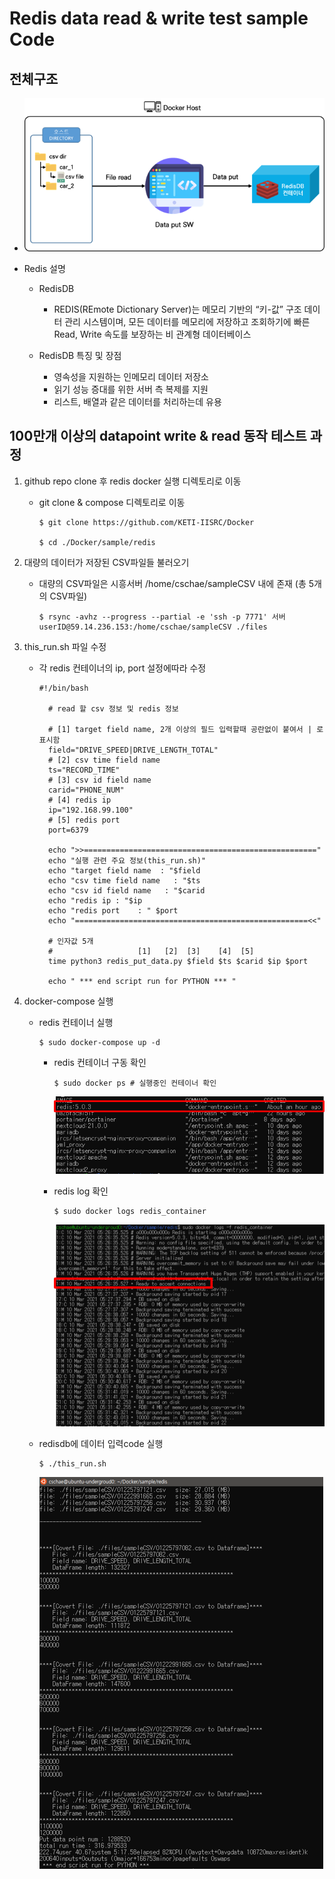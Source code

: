 # Redis data read & write test sample Code 




## 전체구조

  - ![redis](./img/redis.png)

  - Redis 설명

    - RedisDB
      
      - REDIS(REmote Dictionary Server)는 메모리 기반의 “키-값” 구조 데이터 관리 시스템이며, 모든 데이터를 메모리에 저장하고 조회하기에 빠른 Read, Write 속도를 보장하는 비 관계형 데이터베이스

    - RedisDB 특징 및 장점
      - 영속성을 지원하는 인메모리 데이터 저장소
      - 읽기 성능 증대를 위한 서버 측 복제를 지원
      - 리스트, 배열과 같은 데이터를 처리하는데 유용




## 100만개 이상의 datapoint write & read 동작 테스트 과정

  1. github repo clone 후 redis docker 실행 디렉토리로 이동
  
      - git clone & compose 디렉토리로 이동
      
          ```
          $ git clone https://github.com/KETI-IISRC/Docker

          $ cd ./Docker/sample/redis
          ```

  2. 대량의 데이터가 저장된 CSV파일들 불러오기

      - 대량의 CSV파일은 시흥서버 /home/cschae/sampleCSV 내에 존재 (총 5개의 CSV파일)
      
          ```
          $ rsync -avhz --progress --partial -e 'ssh -p 7771' 서버userID@59.14.236.153:/home/cschae/sampleCSV ./files
          
          ```

  3. this_run.sh 파일 수정

      - 각 redis 컨테이너의 ip, port 설정에따라 수정
        
        ```
        #!/bin/bash

          # read 할 csv 정보 및 redis 정보

          # [1] target field name, 2개 이상의 필드 입력할때 공란없이 붙여서 | 로 표시함 
          field="DRIVE_SPEED|DRIVE_LENGTH_TOTAL"
          # [2] csv time field name
          ts="RECORD_TIME"
          # [3] csv id field name
          carid="PHONE_NUM"
          # [4] redis ip
          ip="192.168.99.100"
          # [5] redis port
          port=6379

          echo ">>===================================================="
          echo "실행 관련 주요 정보(this_run.sh)"
          echo "target field name  : "$field
          echo "csv time field name   : "$ts
          echo "csv id field name   : "$carid
          echo "redis ip : "$ip
          echo "redis port    : " $port
          echo "====================================================<<"

          # 인자값 5개
          #                   [1]   [2]  [3]    [4]  [5]    
          time python3 redis_put_data.py $field $ts $carid $ip $port

          echo " *** end script run for PYTHON *** "
        ```
        

  4. docker-compose 실행
      - redis 컨테이너 실행
      
          ```
          $ sudo docker-compose up -d
          
          ```
        - redis 컨테이너 구동 확인
        
            ```
            $ sudo docker ps # 실행중인 컨테이너 확인
            
            ```
          ![redis_ps](./img/redis_ps.png)
        
        - redis log 확인

            ```
            $ sudo docker logs redis_container
            ```
          ![redis_log](./img/redis_log.png)

      - redisdb에 데이터 입력code 실행
      
          ```
          $ ./this_run.sh
          
          ```

        ![redis_thisrun](./img/redis_thisrun.png)
